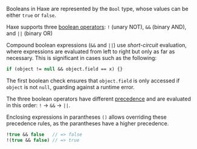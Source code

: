 Booleans in Haxe are represented by the `Bool` type, whose values can be either `true` or `false`.

Haxe supports three [boolean operators](https://haxe.org/manual/expression-operators.html): `!` (unary NOT), `&&` (binary AND), and `||` (binary OR)

Compound boolean expressions (`&&` and `||`) use *short-circuit* evaluation, where expressions are evaluated from left to right but only as far as necessary. This is significant in cases such as the following:

```haxe
if (object != null && object.field == x) {}
```

The first boolean check ensures that `object.field` is only accessed if `object` is not `null`, guarding against a runtime error.

The three boolean operators have different [precedence](https://haxe.org/manual/expression-operators-precedence.html) and are evaluated in this order: `!` -> `&&` -> `||`.

Enclosing expressions in parantheses `()` allows overriding these precedence rules, as the parantheses have a higher precedence.

```haxe
!true && false   // => false
!(true && false) // => true
```
